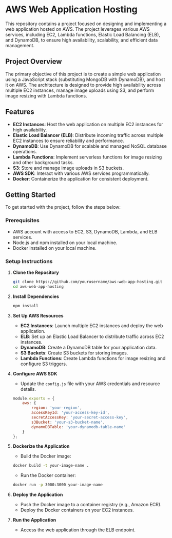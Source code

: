 # AWS Web Application Hosting

This repository contains a project focused on designing and implementing a web application hosted on AWS. The project leverages various AWS services, including EC2, Lambda functions, Elastic Load Balancing (ELB), and DynamoDB, to ensure high availability, scalability, and efficient data management.

## Project Overview

The primary objective of this project is to create a simple web application using a JavaScript stack (substituting MongoDB with DynamoDB), and host it on AWS. The architecture is designed to provide high availability across multiple EC2 instances, manage image uploads using S3, and perform image resizing with Lambda functions.

## Features

- **EC2 Instances**: Host the web application on multiple EC2 instances for high availability.
- **Elastic Load Balancer (ELB)**: Distribute incoming traffic across multiple EC2 instances to ensure reliability and performance.
- **DynamoDB**: Use DynamoDB for scalable and managed NoSQL database operations.
- **Lambda Functions**: Implement serverless functions for image resizing and other background tasks.
- **S3**: Store and manage image uploads in S3 buckets.
- **AWS SDK**: Interact with various AWS services programmatically.
- **Docker**: Containerize the application for consistent deployment.

## Getting Started

To get started with the project, follow the steps below:

### Prerequisites

- AWS account with access to EC2, S3, DynamoDB, Lambda, and ELB services.
- Node.js and npm installed on your local machine.
- Docker installed on your local machine.

### Setup Instructions

1. **Clone the Repository**
    ```bash
    git clone https://github.com/yourusername/aws-web-app-hosting.git
    cd aws-web-app-hosting
    ```

2. **Install Dependencies**
    ```bash
    npm install
    ```

3. **Set Up AWS Resources**
    - **EC2 Instances**: Launch multiple EC2 instances and deploy the web application.
    - **ELB**: Set up an Elastic Load Balancer to distribute traffic across EC2 instances.
    - **DynamoDB**: Create a DynamoDB table for your application data.
    - **S3 Buckets**: Create S3 buckets for storing images.
    - **Lambda Functions**: Create Lambda functions for image resizing and configure S3 triggers.

4. **Configure AWS SDK**
    - Update the `config.js` file with your AWS credentials and resource details.

    ```javascript
    module.exports = {
        aws: {
            region: 'your-region',
            accessKeyId: 'your-access-key-id',
            secretAccessKey: 'your-secret-access-key',
            s3Bucket: 'your-s3-bucket-name',
            dynamoDBTable: 'your-dynamodb-table-name'
        }
    };
    ```

5. **Dockerize the Application**
    - Build the Docker image:

    ```bash
    docker build -t your-image-name .
    ```

    - Run the Docker container:

    ```bash
    docker run -p 3000:3000 your-image-name
    ```

6. **Deploy the Application**
    - Push the Docker image to a container registry (e.g., Amazon ECR).
    - Deploy the Docker containers on your EC2 instances.

7. **Run the Application**
    - Access the web application through the ELB endpoint.
